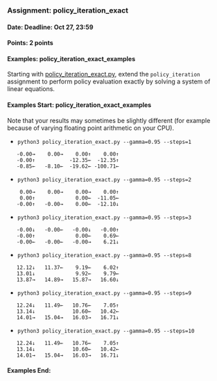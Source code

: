 ### Assignment: policy_iteration_exact
#### Date: Deadline: Oct 27, 23:59
#### Points: 2 points
#### Examples: policy_iteration_exact_examples

Starting with [policy_iteration_exact.py](https://github.com/ufal/npfl122/tree/past-2021/labs/02/policy_iteration_exact.py),
extend the `policy_iteration` assignment to perform policy evaluation
exactly by solving a system of linear equations.

#### Examples Start: policy_iteration_exact_examples
Note that your results may sometimes be slightly different (for example because of varying floating point arithmetic on your CPU).
- `python3 policy_iteration_exact.py --gamma=0.95 --steps=1`
```
   -0.00→    0.00→    0.00↑    0.00↑
   -0.00↑           -12.35←  -12.35↑
   -0.85←   -8.10←  -19.62← -100.71←
```
- `python3 policy_iteration_exact.py --gamma=0.95 --steps=2`
```
    0.00→    0.00→    0.00→    0.00↑
    0.00↑             0.00←  -11.05←
   -0.00↑   -0.00→    0.00←  -12.10↓
```
- `python3 policy_iteration_exact.py --gamma=0.95 --steps=3`
```
   -0.00↓   -0.00←   -0.00↓   -0.00↑
   -0.00↑             0.00←    0.69←
   -0.00←   -0.00←   -0.00→    6.21↓
```
- `python3 policy_iteration_exact.py --gamma=0.95 --steps=8`
```
   12.12↓   11.37←    9.19←    6.02↑
   13.01↓             9.92←    9.79←
   13.87→   14.89→   15.87→   16.60↓
```
- `python3 policy_iteration_exact.py --gamma=0.95 --steps=9`
```
   12.24↓   11.49←   10.76←    7.05↑
   13.14↓            10.60←   10.42←
   14.01→   15.04→   16.03→   16.71↓
```
- `python3 policy_iteration_exact.py --gamma=0.95 --steps=10`
```
   12.24↓   11.49←   10.76←    7.05↑
   13.14↓            10.60←   10.42←
   14.01→   15.04→   16.03→   16.71↓
```
#### Examples End:
